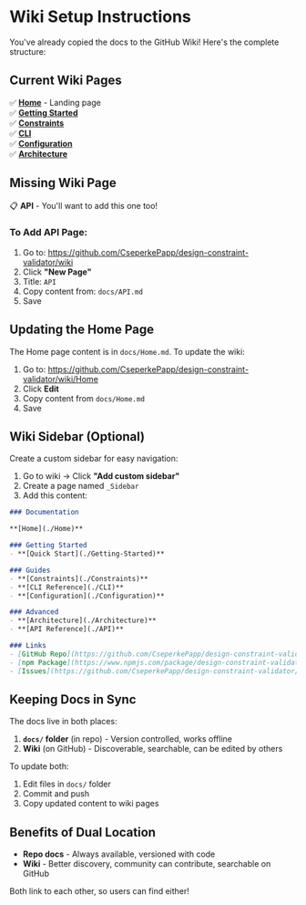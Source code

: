 # Wiki Setup Instructions

You've already copied the docs to the GitHub Wiki! Here's the complete structure:

## Current Wiki Pages

✅ **[Home](https://github.com/CseperkePapp/design-constraint-validator/wiki)** - Landing page  
✅ **[Getting Started](https://github.com/CseperkePapp/design-constraint-validator/wiki/Getting-Started)**  
✅ **[Constraints](https://github.com/CseperkePapp/design-constraint-validator/wiki/Constraints)**  
✅ **[CLI](https://github.com/CseperkePapp/design-constraint-validator/wiki/CLI)**  
✅ **[Configuration](https://github.com/CseperkePapp/design-constraint-validator/wiki/Configuration)**  
✅ **[Architecture](https://github.com/CseperkePapp/design-constraint-validator/wiki/Architecture)**  

## Missing Wiki Page

📋 **API** - You'll want to add this one too!

### To Add API Page:

1. Go to: https://github.com/CseperkePapp/design-constraint-validator/wiki
2. Click **"New Page"**
3. Title: `API`
4. Copy content from: `docs/API.md`
5. Save

## Updating the Home Page

The Home page content is in `docs/Home.md`. To update the wiki:

1. Go to: https://github.com/CseperkePapp/design-constraint-validator/wiki/Home
2. Click **Edit**
3. Copy content from `docs/Home.md`
4. Save

## Wiki Sidebar (Optional)

Create a custom sidebar for easy navigation:

1. Go to wiki → Click **"Add custom sidebar"**
2. Create a page named `_Sidebar`
3. Add this content:

```markdown
### Documentation

**[Home](./Home)**

### Getting Started
- **[Quick Start](./Getting-Started)**

### Guides
- **[Constraints](./Constraints)**
- **[CLI Reference](./CLI)**
- **[Configuration](./Configuration)**

### Advanced
- **[Architecture](./Architecture)**
- **[API Reference](./API)**

### Links
- [GitHub Repo](https://github.com/CseperkePapp/design-constraint-validator)
- [npm Package](https://www.npmjs.com/package/design-constraint-validator)
- [Issues](https://github.com/CseperkePapp/design-constraint-validator/issues)
```

## Keeping Docs in Sync

The docs live in both places:

1. **`docs/` folder** (in repo) - Version controlled, works offline
2. **Wiki** (on GitHub) - Discoverable, searchable, can be edited by others

To update both:
1. Edit files in `docs/` folder
2. Commit and push
3. Copy updated content to wiki pages

## Benefits of Dual Location

- **Repo docs** - Always available, versioned with code
- **Wiki** - Better discovery, community can contribute, searchable on GitHub

Both link to each other, so users can find either!
